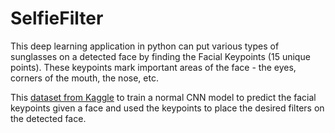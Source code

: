 # SelfieFilter

This deep learning application in python can put various types of sunglasses on a detected face by finding the Facial Keypoints (15 unique points). These keypoints mark important areas of the face - the eyes, corners of the mouth, the nose, etc.


This [dataset from Kaggle](https://www.kaggle.com/c/facial-keypoints-detection/data) to train a normal CNN model to predict the facial keypoints given a face and used the keypoints to place the desired filters on the detected face.
